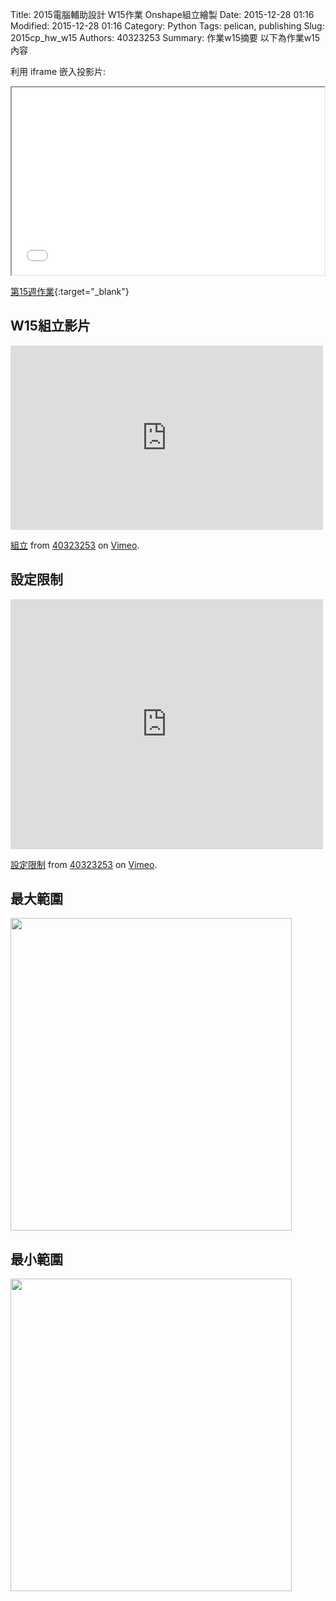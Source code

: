 Title: 2015電腦輔助設計 W15作業 Onshape組立繪製
Date: 2015-12-28 01:16
Modified: 2015-12-28 01:16
Category: Python
Tags: pelican, publishing
Slug: 2015cp_hw_w15
Authors: 40323253
Summary: 作業w15摘要
以下為作業w15內容

利用 iframe 嵌入投影片:

<iframe src="simplest15.html" width="500" height="300"></iframe>

[第15週作業](simplest15.html){:target="_blank"}

<h2>W15組立影片</h2>
<iframe src="https://player.vimeo.com/video/150514988" width="500" height="295" frameborder="0" webkitallowfullscreen mozallowfullscreen allowfullscreen></iframe> <p><a href="https://vimeo.com/150514988">組立</a> from <a href="https://vimeo.com/user44939680">40323253</a> on <a href="https://vimeo.com">Vimeo</a>.</p>
<h2>設定限制</h2>
<iframe src="https://player.vimeo.com/video/150632151" width="500" height="400" frameborder="0" webkitallowfullscreen mozallowfullscreen allowfullscreen></iframe> <p><a href="https://vimeo.com/150632151">設定限制</a> from <a href="https://vimeo.com/user44939680">40323253</a> on <a href="https://vimeo.com">Vimeo</a>.</p>
<h2>最大範圍</h2>
<img
src="https://copy.com/W3bSw9hDUSlW8okH"width="450"height="500">
<br />
<h2>最小範圍</h2>
<img
src="https://copy.com/0Skd6OlFnTZjuATh"width="450"height="500">
<br />